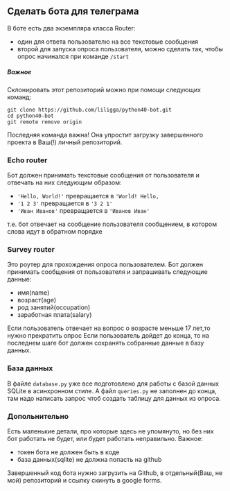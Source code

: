 ## Сделать бота для телеграма

В боте есть два экземпляра класса Router:

- один для ответа пользователю на все текстовые сообщения
- второй для запуска опроса пользователя, можно сделать так, чтобы опрос начинался при команде `/start`

##### Важное

Склонировать этот репозиторий можно при помощи следующих команд:

```shell
git clone https://github.com/liligga/python40-bot.git
cd python40-bot
git remote remove origin
```

Последняя команда важна! Она упростит загрузку завершенного проекта в Ваш(!) личный репозиторий.

### Echo router

Бот должен принимать текстовые сообщения от пользователя и отвечать на них следующим образом:

- `'Hello, World!'` превращается в `'World! Hello,`
- `'1 2 3'` превращается в `'3 2 1'`
- `'Иван Иванов'` превращается в `'Иванов Иван'`

т.е. бот отвечает на сообщение пользователя сообщением, в котором слова идут в обратном порядке

### Survey router

Это роутер для прохождения опроса пользователем. Бот должен принимать сообщения от пользователя и запрашивать следующие данные:

- имя(name)
- возраст(age)
- род занятий(occupation)
- заработная плата(salary)

Если пользователь отвечает на вопрос о возрасте меньше 17 лет,то нужно прекратить опрос
Если пользователь дойдет до конца, то на последнем шаге бот должен сохранять собранные данные в базу данных.

### База данных

В файле `database.py` уже все подготовлено для работы с базой данных SQLite в асинхронном стиле.
А файл `queries.py` не заполнен до конца, там надо написать запрос чтоб создать таблицу для данных из опроса.

### Допольнительно

Есть маленькие детали, про которые здесь не упомянуто, но без них бот работать не будет, или будет работать неправильно.
Важное:

- токен бота не должен быть в коде
- база данных(sqlite) не должна попасть на github

Завершенный код бота нужно загрузить на Github, в отдельный(Ваш, не мой) репозиторий и ссылку скинуть в google forms.
